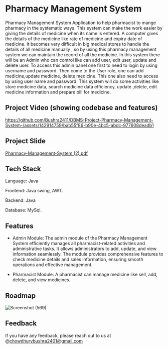 
# Pharmacy Management System


Pharmacy Management System 
Application to help pharmacist to mange pharmacy in the 
systematic ways. This system can make the work easier 
by giving the details of medicine when its name is entered.
A computer gives the details of the medicine like rate of 
medicine and expiry date of medicine. It becomes very 
difficult in big medical stores to handle the details of all 
medicine manually , so by using this pharmacy 
management system we can maintain the record of all the 
medicine. 
In this system there will be an Admin who can control like 
can add user, edit user, update and delete user. To 
access this admin panel one first to need to login by using 
username and password.
Then come to the User role, one can add medicine,update
medicine, delete medicine. This one also need to access 
by using user name and password.
This system will do some activities like store medicine 
data, search medicine data efficiency, update ,delete, edit 
medicine information and prepare bill for medicine.

## Project Video (showing codebase and features)




https://github.com/Bushra2411/DBMS-Project-Pharmacy-Management-System-/assets/142914759/bab55f86-b90e-4bc5-abdc-977608deadb1



##  Project Slide


[Pharmacy-Management-System (2).pdf](https://github.com/user-attachments/files/16025629/Pharmacy-Management-System.2.pdf)
 


 
## Tech Stack


 Language: Java

 Frontend: Java swing, AWT.
 
 Backend: Java

 Database: MySql.


## Features


- Admin Module: The admin module of the Pharmacy Management System efficiently manages all pharmacist-related activities and administrative tasks. It allows administrators to add, update, and view information seamlessly. The module provides comprehensive features to check medicine details and sales information, ensuring smooth operations and effective management.

- Pharmacist Module: A pharmacist can manage medicine like sell, add, delete, and view medicines.


## Roadmap


![Screenshot (569)](https://github.com/Bushra2411/DBMS-Project-Pharmacy-Management-System-/assets/142914759/5efc6638-5874-4261-98bc-f429ebe9db57)


## Feedback 


If you have any feedback, please reach out to us at @chowdhurybushra2401@gmail.com
